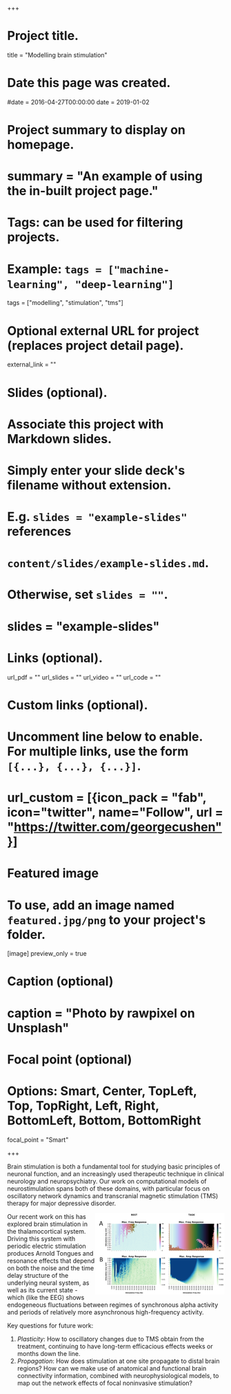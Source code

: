 +++
# Project title.
title = "Modelling brain stimulation"

# Date this page was created.
#date = 2016-04-27T00:00:00
date = 2019-01-02

# Project summary to display on homepage.
# summary = "An example of using the in-built project page."

# Tags: can be used for filtering projects.
# Example: `tags = ["machine-learning", "deep-learning"]`
tags = ["modelling", "stimulation", "tms"]

# Optional external URL for project (replaces project detail page).
external_link = ""

# Slides (optional).
#   Associate this project with Markdown slides.
#   Simply enter your slide deck's filename without extension.
#   E.g. `slides = "example-slides"` references 
#   `content/slides/example-slides.md`.
#   Otherwise, set `slides = ""`.
# slides = "example-slides"

# Links (optional).
url_pdf = ""
url_slides = ""
url_video = ""
url_code = ""

# Custom links (optional).
#   Uncomment line below to enable. For multiple links, use the form `[{...}, {...}, {...}]`.
# url_custom = [{icon_pack = "fab", icon="twitter", name="Follow", url = "https://twitter.com/georgecushen"}]

# Featured image
# To use, add an image named `featured.jpg/png` to your project's folder. 
[image]
  preview_only = true
  # Caption (optional)
  # caption = "Photo by rawpixel on Unsplash"
  
  # Focal point (optional)
  # Options: Smart, Center, TopLeft, Top, TopRight, Left, Right, BottomLeft, Bottom, BottomRight
  focal_point = "Smart"


+++

Brain stimulation is both a fundamental tool for studying basic principles of neuronal function, and an increasingly used therapeutic technique in clinical neurology and neuropsychiatry. Our work on computational models of neurostimulation spans both of these domains, with particular focus on oscillatory network dynamics and transcranial magnetic stimulation (TMS) therapy for major depressive disorder. 

<img src="/img/tc_model_arnold_tongues.png" align="right" margin="15px 15px 15px 15px" width="300" />

Our recent work on this has explored brain stimulation in the thalamocortical system. Driving this system with periodic electric stimulation produces Arnold Tongues and resonance effects that depend on both the noise and the time delay structure of the underlying neural system, as well as its current state - which (like the EEG) shows endogeneous fluctuations between regimes of synchronous alpha activity and periods of relatively more asynchronous high-frequency activity.


Key questions for future work: 

1. *Plasticity*: How to oscillatory changes due to TMS obtain from the treatment, continuing to have long-term efficacious effects weeks or months down the line. 
2. *Propagation*: How does stimulation at one site propagate to distal brain regions? How can we make use of anatomical and functional brain connectivity information, combined with neurophysiological models, to map out the network effects of focal noninvasive stimulation?











